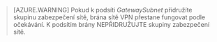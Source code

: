  >[AZURE.WARNING] Pokud k podsíti *GatewaySubnet* přidružíte skupinu zabezpečení sítě, brána sítě VPN přestane fungovat podle očekávání. K podsítím brány NEPŘIDRUŽUJTE skupiny zabezpečení sítě.




<!--HONumber=Sep16_HO3-->


